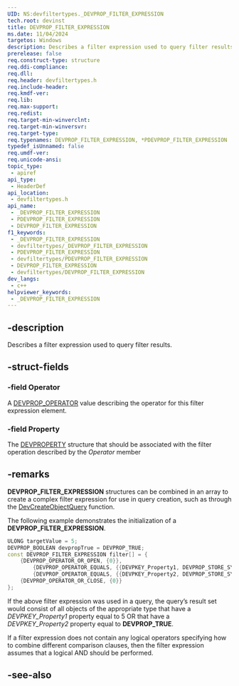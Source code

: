 ```yaml
---
UID: NS:devfiltertypes._DEVPROP_FILTER_EXPRESSION
tech.root: devinst
title: DEVPROP_FILTER_EXPRESSION
ms.date: 11/04/2024
targetos: Windows
description: Describes a filter expression used to query filter results.
prerelease: false
req.construct-type: structure
req.ddi-compliance: 
req.dll: 
req.header: devfiltertypes.h
req.include-header: 
req.kmdf-ver: 
req.lib: 
req.max-support: 
req.redist: 
req.target-min-winverclnt: 
req.target-min-winversvr: 
req.target-type: 
req.typenames: DEVPROP_FILTER_EXPRESSION, *PDEVPROP_FILTER_EXPRESSION
typedef_isUnnamed: false
req.umdf-ver: 
req.unicode-ansi: 
topic_type:
 - apiref
api_type:
 - HeaderDef
api_location:
 - devfiltertypes.h
api_name:
 - _DEVPROP_FILTER_EXPRESSION
 - PDEVPROP_FILTER_EXPRESSION
 - DEVPROP_FILTER_EXPRESSION
f1_keywords:
 - _DEVPROP_FILTER_EXPRESSION
 - devfiltertypes/_DEVPROP_FILTER_EXPRESSION
 - PDEVPROP_FILTER_EXPRESSION
 - devfiltertypes/PDEVPROP_FILTER_EXPRESSION
 - DEVPROP_FILTER_EXPRESSION
 - devfiltertypes/DEVPROP_FILTER_EXPRESSION
dev_langs:
 - c++
helpviewer_keywords:
 - _DEVPROP_FILTER_EXPRESSION
---
```


## -description

Describes a filter expression used to query filter results.

## -struct-fields

### -field Operator

A [DEVPROP_OPERATOR](ne-devfiltertypes-devprop_operator.md) value describing the operator for this filter expression element.

### -field Property

The [DEVPROPERTY](/windows-hardware/drivers/install/devproperty) structure that should be associated with the filter operation described by the *Operator* member

## -remarks

**DEVPROP_FILTER_EXPRESSION** structures can be combined in an array to create a complex filter expression for use in query creation, such as through the [DevCreateObjectQuery](../devquery/nf-devquery-devcreateobjectquery.md) function.

The following example demonstrates the initialization of a **DEVPROP_FILTER_EXPRESSION**.

```cpp
ULONG targetValue = 5;
DEVPROP_BOOLEAN devpropTrue = DEVPROP_TRUE;
const DEVPROP_FILTER_EXPRESSION filter[] = {
    {DEVPROP_OPERATOR_OR_OPEN, {0}},
        {DEVPROP_OPERATOR_EQUALS, {{DEVPKEY_Property1, DEVPROP_STORE_SYSTEM, NULL}, DEVPROP_TYPE_UINT32, (ULONG)(sizeof(targetValue)), (PVOID)&targetValue}},
        {DEVPROP_OPERATOR_EQUALS, {{DEVPKEY_Property2, DEVPROP_STORE_SYSTEM, NULL}, DEVPROP_TYPE_BOOLEAN, (ULONG)(sizeof(devpropTrue)), (PVOID)&devpropTrue}},
    {DEVPROP_OPERATOR_OR_CLOSE, {0}}
};

```

If the above filter expression was used in a query, the query’s result set would consist of all objects of the appropriate type that have a *DEVPKEY_Property1* property equal to 5 OR that have a *DEVPKEY_Property2* property equal to **DEVPROP_TRUE**. 

If a filter expression does not contain any logical operators specifying how to combine different comparison clauses, then the filter expression assumes that a logical AND should be performed.


## -see-also


